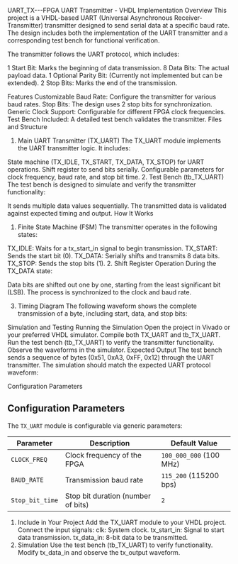 UART_TX---FPGA
UART Transmitter - VHDL Implementation
Overview
This project is a VHDL-based UART (Universal Asynchronous Receiver-Transmitter) transmitter designed to send serial data at a specific baud rate. The design includes both the implementation of the UART transmitter and a corresponding test bench for functional verification.

The transmitter follows the UART protocol, which includes:

1 Start Bit: Marks the beginning of data transmission.
8 Data Bits: The actual payload data.
1 Optional Parity Bit: (Currently not implemented but can be extended).
2 Stop Bits: Marks the end of the transmission.

Features
Customizable Baud Rate: Configure the transmitter for various baud rates.
Stop Bits: The design uses 2 stop bits for synchronization.
Generic Clock Support: Configurable for different FPGA clock frequencies.
Test Bench Included: A detailed test bench validates the transmitter.
Files and Structure
1. Main UART Transmitter (TX_UART)
The TX_UART module implements the UART transmitter logic. It includes:

State machine (TX_IDLE, TX_START, TX_DATA, TX_STOP) for UART operations.
Shift register to send bits serially.
Configurable parameters for clock frequency, baud rate, and stop bit time.
2. Test Bench (tb_TX_UART)
The test bench is designed to simulate and verify the transmitter functionality:

It sends multiple data values sequentially.
The transmitted data is validated against expected timing and output.
How It Works
1. Finite State Machine (FSM)
The transmitter operates in the following states:

TX_IDLE: Waits for a tx_start_in signal to begin transmission.
TX_START: Sends the start bit (0).
TX_DATA: Serially shifts and transmits 8 data bits.
TX_STOP: Sends the stop bits (1).
2. Shift Register Operation
During the TX_DATA state:

Data bits are shifted out one by one, starting from the least significant bit (LSB).
The process is synchronized to the clock and baud rate.

3. Timing Diagram
The following waveform shows the complete transmission of a byte, including start, data, and stop bits:


Simulation and Testing
Running the Simulation
Open the project in Vivado or your preferred VHDL simulator.
Compile both TX_UART and tb_TX_UART.
Run the test bench (tb_TX_UART) to verify the transmitter functionality.
Observe the waveforms in the simulator.
Expected Output
The test bench sends a sequence of bytes (0x51, 0xA3, 0xFF, 0x12) through the UART transmitter. The simulation should match the expected UART protocol waveform:


Configuration Parameters
## Configuration Parameters

The `TX_UART` module is configurable via generic parameters:

| Parameter       | Description                          | Default Value       |
|------------------|--------------------------------------|---------------------|
| `CLOCK_FREQ`     | Clock frequency of the FPGA         | `100_000_000` (100 MHz) |
| `BAUD_RATE`      | Transmission baud rate              | `115_200` (115200 bps)   |
| `Stop_bit_time`  | Stop bit duration (number of bits)  | `2`                 |

1. Include in Your Project
Add the TX_UART module to your VHDL project.
Connect the input signals:
clk: System clock.
tx_start_in: Signal to start data transmission.
tx_data_in: 8-bit data to be transmitted.
2. Simulation
Use the test bench (tb_TX_UART) to verify functionality.
Modify tx_data_in and observe the tx_output waveform.
